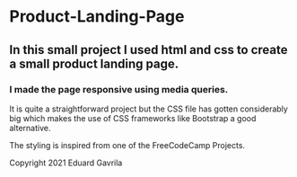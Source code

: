 # Product-Landing-Page
## In this small project I used html and css to create a small product landing page.
### I made the page responsive using media queries.


It is quite a straightforward project but the CSS file has gotten considerably big which makes the use of CSS frameworks like Bootstrap a good alternative.

The styling is inspired from one of the FreeCodeCamp Projects.

Copyright 2021 Eduard Gavrila
